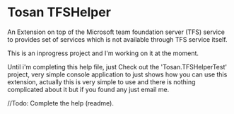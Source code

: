 Tosan TFSHelper
=========

An Extension on top of the Microsoft team foundation server (TFS) service to provides set of services which is not available through TFS service itself.

This is an inprogress project and I'm working on it at the moment. 

Until i'm completing this help file, just Check out the 'Tosan.TFSHelperTest' project, very simple console application to just shows how you can use this extension, actually this is very simple to use and there is nothing complicated about it but if you found any just email me.

//Todo: Complete the help (readme).
